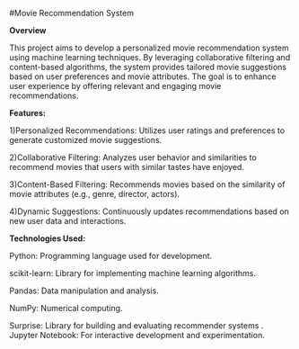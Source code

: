 #Movie Recommendation System

**Overview**

This project aims to develop a personalized movie recommendation system using machine learning techniques. By leveraging collaborative filtering and content-based algorithms, the system provides tailored movie suggestions based on user preferences and movie attributes. The goal is to enhance user experience by offering relevant and engaging movie recommendations.

**Features:**

1)Personalized Recommendations: Utilizes user ratings and preferences to generate customized movie suggestions.

2)Collaborative Filtering: Analyzes user behavior and similarities to recommend movies that users with similar tastes have enjoyed.

3)Content-Based Filtering: Recommends movies based on the similarity of movie attributes (e.g., genre, director, actors).

4)Dynamic Suggestions: Continuously updates recommendations based on new user data and interactions.



**Technologies Used:**

Python: Programming language used for development.

scikit-learn: Library for implementing machine learning algorithms.

Pandas: Data manipulation and analysis.

NumPy: Numerical computing.

Surprise: Library for building and evaluating recommender systems
.
Jupyter Notebook: For interactive development and experimentation.
